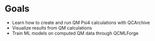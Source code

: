 # Goals
- Learn how to create and run QM Psi4 calculations with QCArchive
- Visualize results from QM calculations 
- Train ML models on computed QM data through QCMLForge
